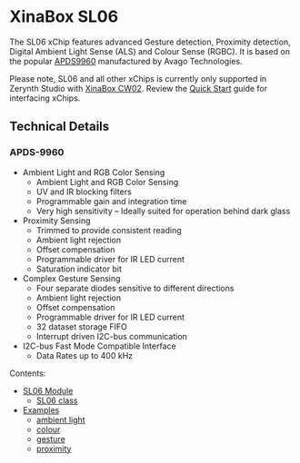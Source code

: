 # XinaBox SL06

The SL06 xChip features advanced Gesture detection, Proximity detection, Digital Ambient Light Sense (ALS) and Colour Sense (RGBC). It is based on the popular [APDS9960](https://www.broadcom.com/products/optical-sensors/integrated-ambient-light-and-proximity-sensors/apds-9960) manufactured by Avago Technologies.

Please note, SL06 and all other xChips is currently only supported in Zerynth Studio with [XinaBox CW02](https://docs.zerynth.com/latest/official/board.zerynth.xinabox_esp32/docs/index.html). Review the [Quick Start](https://wiki.xinabox.cc/Quick-Start) guide for interfacing xChips.

## Technical Details

### APDS-9960


* Ambient Light and RGB Color Sensing
    * Ambient Light and RGB Color Sensing
    * UV and IR blocking filters
    * Programmable gain and integration time
    * Very high sensitivity – Ideally suited for operation behind dark glass
* Proximity Sensing
    * Trimmed to provide consistent reading
    * Ambient light rejection
    * Offset compensation
    * Programmable driver for IR LED current
    * Saturation indicator bit
* Complex Gesture Sensing
    * Four separate diodes sensitive to different directions
    * Ambient light rejection
    * Offset compensation
    * Programmable driver for IR LED current
    * 32 dataset storage FIFO
    * Interrupt driven I2C-bus communication
* I2C-bus Fast Mode Compatible Interface
    * Data Rates up to 400 kHz

<!-- The text you write here will appear in the first doc page. (This is just a comment, will not be rendered) -->
Contents:


* [SL06 Module](https://docs.zerynth.com/latest/official/lib.xinabox.sl06/docs/official_lib.xinabox.sl06_sl06.html)
    * [SL06 class](https://docs.zerynth.com/latest/official/lib.xinabox.sl06/docs/official_lib.xinabox.sl06_sl06.html#sl06-class)
* [Examples](https://docs.zerynth.com/latest/official/lib.xinabox.sl06/examples/examples.html)
    * [ambient light](https://docs.zerynth.com/latest/official/lib.xinabox.sl06/examples/examples.html#ambient-light)
    * [colour](https://docs.zerynth.com/latest/official/lib.xinabox.sl06/examples/examples.html#colour)
    * [gesture](https://docs.zerynth.com/latest/official/lib.xinabox.sl06/examples/examples.html#gesture)
    * [proximity](https://docs.zerynth.com/latest/official/lib.xinabox.sl06/examples/examples.html#proximity)
